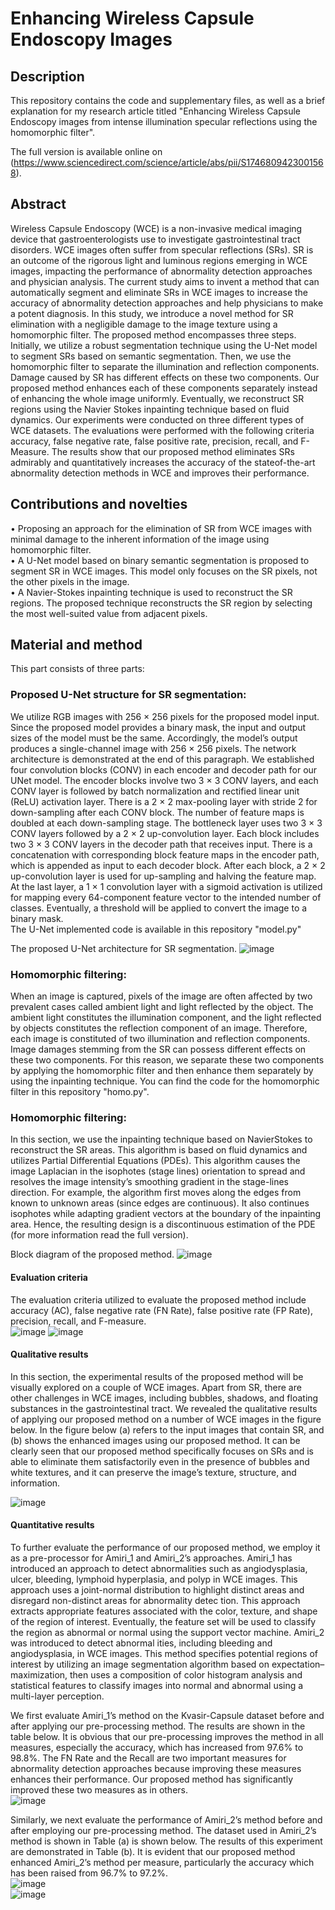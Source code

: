 # Enhancing Wireless Capsule Endoscopy Images

## Description 
This repository contains the code and supplementary files, as well as a brief explanation for my research article titled "Enhancing Wireless Capsule Endoscopy images from intense illumination specular reflections using the homomorphic filter".

The full version is available online on (https://www.sciencedirect.com/science/article/abs/pii/S1746809423001568). 

## Abstract 

Wireless Capsule Endoscopy (WCE) is a non-invasive medical imaging device that gastroenterologists use to investigate gastrointestinal tract disorders. WCE images often suffer from specular reflections (SRs). SR is an outcome of the rigorous light and luminous regions emerging in WCE images, impacting the performance of abnormality detection approaches and physician analysis. The current study aims to invent a method that can automatically segment and eliminate SRs in WCE images to increase the accuracy of abnormality detection approaches and help physicians to make a potent diagnosis. In this study, we introduce a novel method for SR elimination with a negligible damage to the image texture using a homomorphic filter. The proposed method encompasses three steps. Initially, we utilize a robust segmentation technique using the U-Net model to segment SRs based on semantic segmentation. Then, we use the homomorphic filter to separate the illumination and reflection components. Damage caused by SR has different effects on these two components. Our proposed method enhances each of these components separately instead of enhancing the whole image uniformly. Eventually, we reconstruct SR regions using the Navier Stokes inpainting technique based on fluid dynamics. Our experiments were conducted on three different types of WCE datasets. The evaluations were performed with the following criteria accuracy, false negative rate, false positive rate, precision, recall, and F-Measure. The results show that our proposed method eliminates SRs admirably and quantitatively increases the accuracy of the stateof-the-art abnormality detection methods in WCE and improves their performance.

## Contributions and novelties 
• Proposing an approach for the elimination of SR from WCE images with minimal damage to the inherent information of the image using homomorphic filter.<br />
• A U-Net model based on binary semantic segmentation is proposed to segment SR in WCE images. This model only focuses on the SR pixels, not the other pixels in the image.<br />
• A Navier-Stokes inpainting technique is used to reconstruct the SR regions. The proposed technique reconstructs the SR region by selecting the most well-suited value from adjacent pixels.<br />

## Material and method
This part consists of three parts:
### Proposed U-Net structure for SR segmentation:
We utilize RGB images with 256 × 256 pixels for the proposed model input. Since the proposed model provides a binary mask, the input and output sizes of the model must be the same. Accordingly, the model’s output produces a single-channel image with 256 × 256 pixels. The network architecture is demonstrated at the end of this paragraph. We established four convolution blocks (CONV) in each encoder and decoder path for our UNet model. The encoder blocks involve two 3 × 3 CONV layers, and each CONV layer is followed by batch normalization and rectified linear unit (ReLU) activation layer. There is a 2 × 2 max-pooling layer with stride 2 for down-sampling after each CONV block. The number of feature maps is doubled at each down-sampling stage. The bottleneck layer uses two 3 × 3 CONV layers followed by a 2 × 2 up-convolution layer. Each block includes two 3 × 3 CONV layers in the decoder path that receives input. There is a concatenation with corresponding block feature maps in the encoder path, which is appended as input to each decoder block. After each block, a 2 × 2 up-convolution layer is used for up-sampling and halving the feature map. At the last layer, a 1 × 1 convolution layer with a sigmoid activation is utilized for mapping every 64-component feature vector to the intended number of classes. Eventually, a threshold will be applied to convert the image to a binary mask.<br /> The U-Net implemented code is available in this repository "model.py"

The proposed U-Net architecture for SR segmentation.
![image](https://github.com/user-attachments/assets/01f22b3e-dfab-49d3-b086-cc74d0810040)

### Homomorphic filtering:
When an image is captured, pixels of the image are often affected by two prevalent cases called ambient light and light reflected by the object. The ambient light constitutes the illumination component, and the light reflected by objects constitutes the reflection component of an image. Therefore, each image is constituted of two illumination and reflection components. Image damages stemming from the SR can possess different effects on these two components. For this reason, we separate these two components by applying the homomorphic filter and then enhance them separately by using the inpainting technique.<be /> You can find the code for the homomorphic filter in this repository "homo.py".

### Homomorphic filtering:
In this section, we use the inpainting technique based on NavierStokes to reconstruct the SR areas. This algorithm is based on fluid dy­namics and utilizes Partial Differential Equations (PDEs). This algorithm causes the image Laplacian in the isophotes (stage lines) orientation to spread and resolves the image intensity’s smoothing gradient in the stage-lines direction. For example, the algorithm first moves along the edges from known to unknown areas (since edges are continuous). It also continues isophotes while adapting gradient vectors at the boundary of the inpainting area. Hence, the resulting design is a discontinuous esti­mation of the PDE (for more information read the full version).

Block diagram of the proposed method.
![image](https://github.com/user-attachments/assets/b704c579-1b1c-4d81-ac45-125e575fdc7c)

#### Evaluation criteria 
  The evaluation criteria utilized to evaluate the proposed method include accuracy (AC), false negative rate (FN Rate), false positive rate (FP Rate), precision, recall, and F-measure.<br />
![image](https://github.com/user-attachments/assets/5d0fb1db-d74d-4bab-a519-93689dded560)
![image](https://github.com/user-attachments/assets/bcf1f076-b197-4447-b671-dd5bcbb13ab3)

#### Qualitative results
In this section, the experimental results of the proposed method will be visually explored on a couple of WCE images. Apart from SR, there are other challenges in WCE images, including bubbles, shadows, and floating substances in the gastrointestinal tract. We revealed the quali­tative results of applying our proposed method on a number of WCE images in the figure below. In the figure below (a) refers to the input images that contain SR, and (b) shows the enhanced images using our proposed method. It can be clearly seen that our proposed method specifically focuses on SRs and is able to eliminate them satisfactorily even in the presence of bubbles and white textures, and it can preserve the image’s texture, structure, and information.

![image](https://github.com/user-attachments/assets/d49d002a-c8a1-42f0-acbb-ae77fb1bb15c)


#### Quantitative results
To further evaluate the performance of our proposed method, we employ it as a pre-processor for Amiri_1 and Amiri_2’s approaches. Amiri_1 has introduced an approach to detect abnormalities such as angiodysplasia, ulcer, bleeding, lymphoid hyperplasia, and polyp in WCE images. This approach uses a joint-normal distribution to highlight distinct areas and disregard non-distinct areas for abnormality detec­ tion. This approach extracts appropriate features associated with the color, texture, and shape of the region of interest. Eventually, the feature set will be used to classify the region as abnormal or normal using the support vector machine. Amiri_2 was introduced to detect abnormal­ ities, including bleeding and angiodysplasia, in WCE images. This method specifies potential regions of interest by utilizing an image segmentation algorithm based on expectation–maximization, then uses a composition of color histogram analysis and statistical features to classify images into normal and abnormal using a multi-layer perception.<br />

We first evaluate Amiri_1’s method on the Kvasir-Capsule dataset before and after applying our pre-processing method. The re­sults are shown in the table below. It is obvious that our pre-processing improves the method in all measures, especially the accuracy, which has increased from 97.6% to 98.8%. The FN Rate and the Recall are two important measures for abnormality detection approaches because improving these measures enhances their performance. Our proposed method has significantly improved these two measures as in others.<br />
![image](https://github.com/user-attachments/assets/9a343a28-7bc9-4b17-8b83-614db0f00b5f)

Similarly, we next evaluate the performance of Amiri_2’s method before and after employing our pre-processing method. The dataset used in Amiri_2’s method is shown in Table (a) is shown below. The results of this experiment are demonstrated in Table (b). It is evident that our proposed method enhanced Amiri_2’s method per measure, particularly the accuracy which has been raised from 96.7% to 97.2%.<br />
![image](https://github.com/user-attachments/assets/6938d066-b941-4c01-b790-9dbe3edc056a)
<br />
![image](https://github.com/user-attachments/assets/7a8dd266-7b53-47cb-988d-2a74fd44bde5)
